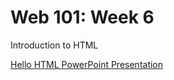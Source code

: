 # Web 101: Week 6
Introduction to HTML

<a href="Week01/HelloHtml.pptx" target="_blank">Hello HTML PowerPoint Presentation</a>